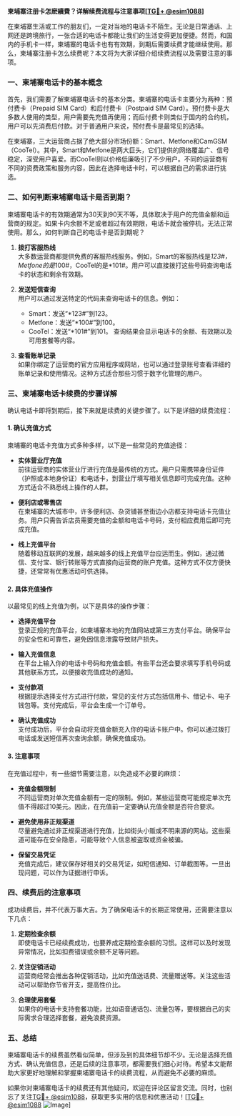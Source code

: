 **柬埔寨注册卡怎麽續費？详解续费流程与注意事项[[TG💪+ @esim1088](https://t.me/s/esim1088)]**

在柬埔寨生活或工作的朋友们，一定对当地的电话卡不陌生。无论是日常通话、上网还是跨境旅行，一张合适的电话卡都能让我们的生活变得更加便捷。然而，和国内的手机卡一样，柬埔寨的电话卡也有有效期，到期后需要续费才能继续使用。那么，柬埔寨注册卡怎么续费呢？本文将为大家详细介绍续费流程以及需要注意的事项。

### 一、柬埔寨电话卡的基本概念

首先，我们需要了解柬埔寨电话卡的基本分类。柬埔寨的电话卡主要分为两种：预付费卡（Prepaid SIM Card）和后付费卡（Postpaid SIM Card）。预付费卡是大多数人使用的类型，用户需要先充值再使用；而后付费卡则类似于国内的合约机，用户可以先消费后付款。对于普通用户来说，预付费卡是最常见的选择。

在柬埔寨，三大运营商占据了绝大部分市场份额：Smart、Metfone和CamGSM（CooTel）。其中，Smart和Metfone是两大巨头，它们提供的网络覆盖广、信号稳定，深受用户喜爱。而CooTel则以价格低廉吸引了不少用户。不同的运营商有不同的资费政策和服务内容，因此在选择电话卡时，可以根据自己的需求进行挑选。

### 二、如何判断柬埔寨电话卡是否到期？

柬埔寨电话卡的有效期通常为30天到90天不等，具体取决于用户的充值金额和运营商的规定。如果卡内余额不足或者超过有效期限，电话卡就会被停机，无法正常使用。那么，如何判断自己的电话卡是否到期呢？

1. **拨打客服热线**  
   大多数运营商都提供免费的客服热线服务。例如，Smart的客服热线是*123#，Metfone的是*100#，CooTel的是*101#。用户可以直接拨打这些号码查询电话卡的状态和剩余有效期。

2. **发送短信查询**  
   用户可以通过发送特定的代码来查询电话卡的信息。例如：
   - Smart：发送“*123#”到123。
   - Metfone：发送“*100#”到100。
   - CooTel：发送“*101#”到101。
   查询结果会显示电话卡的余额、有效期以及可用套餐等内容。

3. **查看账单记录**  
   如果你绑定了运营商的官方应用程序或网站，也可以通过登录账号查看详细的账单记录和使用情况。这种方式适合那些习惯于数字化管理的用户。

### 三、柬埔寨电话卡续费的步骤详解

确认电话卡即将到期后，接下来就是续费的关键步骤了。以下是详细的续费流程：

#### 1. 确认充值方式

柬埔寨的电话卡充值方式多种多样，以下是一些常见的充值途径：

- **实体营业厅充值**  
  前往运营商的实体营业厅进行充值是最传统的方式。用户只需携带身份证件（护照或本地身份证）和电话卡，到营业厅填写相关信息即可完成充值。这种方式适合不熟悉线上操作的人群。

- **便利店或零售店**  
  在柬埔寨的大城市中，许多便利店、杂货铺甚至街边小店都支持电话卡充值业务。用户只需告诉店员需要充值的金额和电话卡号码，支付相应费用后即可完成充值。

- **线上充值平台**  
  随着移动互联网的发展，越来越多的线上充值平台应运而生。例如，通过微信、支付宝、银行转账等方式直接向运营商的账户充值。这种方式不仅方便快捷，还常常有优惠活动可供选择。

#### 2. 具体充值操作

以最常见的线上充值为例，以下是具体的操作步骤：

- **选择充值平台**  
  登录正规的充值平台，如柬埔寨本地的充值网站或第三方支付平台。确保平台的安全性和可靠性，避免因信息泄露导致财产损失。

- **输入充值信息**  
  在平台上输入你的电话卡号码和充值金额。有些平台还会要求填写手机号码或其他联系方式，以便接收充值成功的通知。

- **支付款项**  
  根据提示选择支付方式进行付款，常见的支付方式包括信用卡、借记卡、电子钱包等。支付完成后，平台会生成一个订单号。

- **确认充值成功**  
  支付成功后，平台会自动将充值金额充入你的电话卡账户中。你可以通过拨打电话或发送短信再次查询余额，确保充值成功。

#### 3. 注意事项

在充值过程中，有一些细节需要注意，以免造成不必要的麻烦：

- **充值金额限制**  
  不同运营商对单次充值金额有一定的限制。例如，某些运营商可能规定单次充值不得超过10美元。因此，在充值前一定要确认充值金额是否符合要求。

- **避免使用非正规渠道**  
  尽量避免通过非正规渠道进行充值，比如街头小贩或不明来源的网站。这些渠道可能存在安全隐患，可能导致个人信息被盗取或资金被骗。

- **保留交易凭证**  
  充值完成后，建议保存好相关的交易凭证，如短信通知、订单截图等。一旦出现问题，可以作为证据进行申诉。

### 四、续费后的注意事项

成功续费后，并不代表万事大吉。为了确保电话卡的长期正常使用，还需要注意以下几点：

1. **定期检查余额**  
  即使电话卡已经续费成功，也要养成定期检查余额的习惯。这样可以及时发现异常情况，比如扣费错误或余额不足等问题。

2. **关注促销活动**  
  运营商经常会推出各种促销活动，比如充值送话费、流量赠送等。关注这些活动可以帮助你节省开支，提高性价比。

3. **合理使用套餐**  
  如果你的电话卡支持套餐功能，比如语音通话包、流量包等，要根据自己的实际需求合理选择套餐，避免浪费资源。

### 五、总结

柬埔寨电话卡的续费虽然看似简单，但涉及到的具体细节却不少。无论是选择充值方式、确认充值信息，还是后续的注意事项，都需要我们细心对待。希望本文能帮助大家更好地理解和掌握柬埔寨电话卡的续费流程，从而避免不必要的麻烦。

如果你对柬埔寨电话卡的续费还有其他疑问，欢迎在评论区留言交流。同时，也别忘了关注[TG💪+ @esim1088](https://t.me/s/esim1088)，获取更多实用的信息和优惠活动！[[TG💪+ @esim1088](https://t.me/s/esim1088) ![Image](https://i.postimg.cc/4NQfJmqS/Snipaste-2025-05-13-00-14-12.png)]